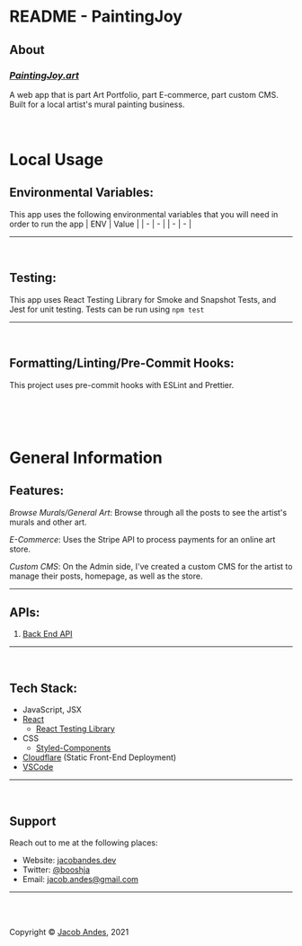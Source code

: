# **README - PaintingJoy**

## **About**

### _[PaintingJoy.art](https://paintingjoy.art/)_

A web app that is part Art Portfolio, part E-commerce, part custom CMS. Built for a local artist's mural painting business.
<br>
<br>
<br>

# **Local Usage**

## **Environmental Variables**:

This app uses the following environmental variables that you will need in order to run the app
| ENV | Value |
| - | - |
| - | - |

<hr>
<br>

## **Testing**:

This app uses React Testing Library for Smoke and Snapshot Tests, and Jest for unit testing. Tests can be run using `npm test`

<hr>
<br>

## **Formatting/Linting/Pre-Commit Hooks**:

This project uses pre-commit hooks with ESLint and Prettier.

<br>
<br>
<br>

# **General Information**

## **Features**:

_Browse Murals/General Art_: Browse through all the posts to see the artist's murals and other art.

_E-Commerce_: Uses the Stripe API to process payments for an online art store.

_Custom CMS_: On the Admin side, I've created a custom CMS for the artist to manage their posts, homepage, as well as the store.

<hr>

## **APIs**:

1. [Back End API](https://github.com/booshja/Painting-Joy-backend)

<hr>
<br>

## **Tech Stack**:

-   JavaScript, JSX
-   [React](https://reactjs.org/)
    -   [React Testing Library](https://testing-library.com/docs/react-testing-library/intro/)
-   CSS
    -   [Styled-Components](https://styled-components.com/)
-   [Cloudflare](https://www.cloudflare.com/cdn/) (Static Front-End Deployment)
-   [VSCode](https://code.visualstudio.com/)

<hr>
<br>

## **Support**

Reach out to me at the following places:

-   Website: [jacobandes.dev](jacobandes.dev)
-   Twitter: [@booshja](https://twitter.com/booshja)
-   Email: [jacob.andes@gmail.com](mailto:jacob.andes@gmail.com)

<hr>
<br>
<br>

Copyright &#169; [Jacob Andes](jacobandes.dev), 2021
